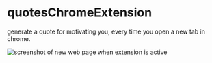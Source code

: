 # quotesChromeExtension
generate a quote for motivating you, every time you open a new tab in chrome.

![screenshot of new web page when extension is active](https://example.com/path/to/your/image.jpg)
